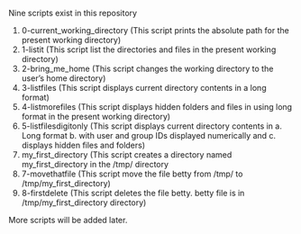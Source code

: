 Nine scripts exist in this repository
1. 0-current_working_directory (This script prints the absolute path for the present working directory)
2. 1-listit                    (This script list the directories and files in the present working directory)
3. 2-bring_me_home	       (This script changes the working directory to the user’s home directory)
4. 3-listfiles		       (This script displays current directory contents in a long format)
5. 4-listmorefiles	       (This script displays hidden folders and files in using long format in the present working directory)
6. 5-listfilesdigitonly        (This script displays current directory contents in a. Long format b. with user and group IDs displayed                                 numerically and c. displays hidden files and folders)
7. my_first_directory          (This script creates a directory named my_first_directory in the /tmp/ directory
8. 7-movethatfile              (This script move the file betty from /tmp/ to /tmp/my_first_directory)
9. 8-firstdelete               (This script deletes the file betty. betty file is in /tmp/my_first_directory directory)

More scripts will be added later.

